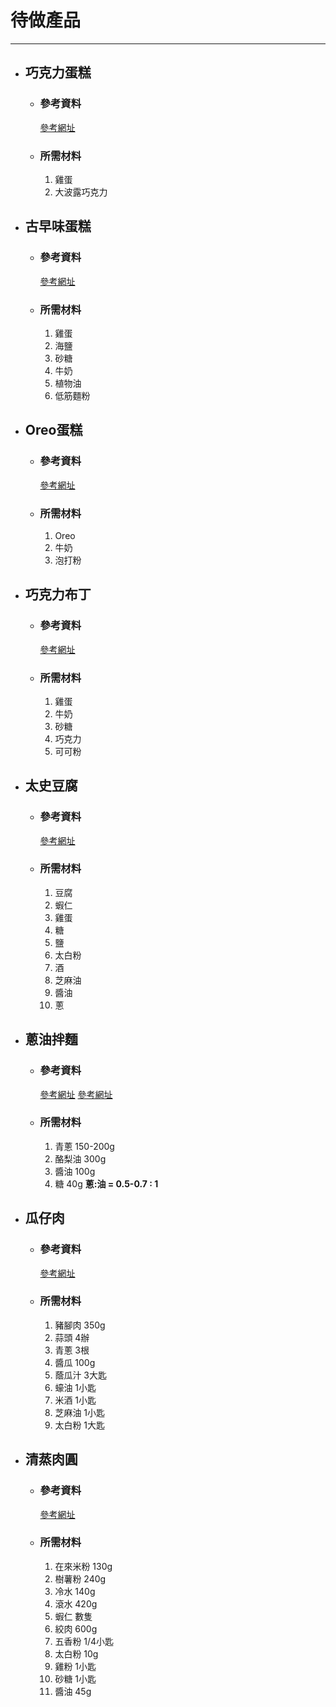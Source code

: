 # 待做產品
---

+ ## 巧克力蛋糕
  + ### 參考資料
    [參考網址](https://youtu.be/LERnXvrpMTc)
  + ### 所需材料
    1. 雞蛋
    2. 大波露巧克力 
   
+ ## 古早味蛋糕
  + ### 參考資料
    [參考網址](https://youtu.be/mjPmPtHTLt8)
  + ### 所需材料
    1. 雞蛋
    2. 海鹽
    3. 砂糖
    4. 牛奶
    5. 植物油
    6. 低筋麵粉

+ ## Oreo蛋糕
  + ### 參考資料
    [參考網址](https://youtu.be/DTl7jnCin_g)
  + ### 所需材料
    1. Oreo
    2. 牛奶
    3. 泡打粉

+ ## 巧克力布丁
  + ### 參考資料
    [參考網址](https://youtu.be/3A4pVdDYAOg)
  + ### 所需材料
    1. 雞蛋
    2. 牛奶
    3. 砂糖
    4. 巧克力
    5. 可可粉

+ ## 太史豆腐
  + ### 參考資料
    [參考網址](https://youtu.be/sxYW2XP3ASs?t=208)
  + ### 所需材料
    1. 豆腐
    2. 蝦仁
    3. 雞蛋
    4. 糖
    5. 鹽
    6. 太白粉
    7. 酒
    8. 芝麻油
    9. 醬油
    10. 蔥

+ ## 蔥油拌麵
  + ### 參考資料
    [參考網址](https://youtu.be/iO4bWL5uDLI)
    [參考網址](https://youtu.be/AJ9X_sQhRyI)
  + ### 所需材料
    1. 青蔥 150-200g
    2. 酪梨油 300g
    3. 醬油 100g
    4. 糖 40g
    **蔥:油 = 0.5-0.7 : 1**

+ ## 瓜仔肉
  + ### 參考資料
    [參考網址](https://youtu.be/25OH8_1NBic)
  + ### 所需材料
    1. 豬腳肉 350g
    2. 蒜頭 4辦
    3. 青蔥 3根
    4. 醬瓜 100g
    5. 蔭瓜汁 3大匙
    6. 蠔油 1小匙
    7. 米酒 1小匙
    8. 芝麻油 1小匙
    9. 太白粉 1大匙

+ ## 清蒸肉圓
  + ### 參考資料
    [參考網址](https://youtu.be/nVt51xewLC4)
  + ### 所需材料
    1. 在來米粉 130g
    2. 樹薯粉 240g
    3. 冷水 140g
    4. 滾水 420g
    5. 蝦仁 數隻
    6. 絞肉 600g
    7. 五香粉 1/4小匙
    8. 太白粉 10g
    9. 雞粉 1小匙
    10. 砂糖 1小匙
    11. 醬油 45g
